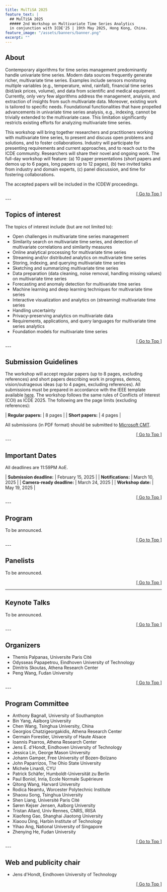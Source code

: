 ```yaml
---
title: MulTiSA 2025
feature_text: | 
  ## MulTiSA 2025
  ##### 2nd Workshop on Multivariate Time Series Analytics 
  in conjunction with ICDE'25 | 19th May 2025, Hong Kong, China.
feature_image: "/assets/banners/banner.png"
excerpt: ""
---
```


<style>
  .profile-card {
    display: flex;
    width: 100%;  /* Adjust width as needed */
    margin: 10px;
    /* border: 1px solid #ddd; */
    /* border-radius: 5px; */
  }
  .profile-card img {
    width: 150px;  /* Set image width */
    height: 200px; /* Set image height */
  }
  .profile-info {
    padding: 10px;
  }
  .profile-info h3, .profile-info p {
    margin: 5px 0;
  }
  /* Styles for the "go to top" link */
  .go-to-top {
    text-align: right;  /* Align text to the right */
  }
</style>

## About
Contemporary algorithms for time series management predominantly handle univariate time series. Modern data sources frequently generate richer, multivariate time series. Examples include sensors monitoring multiple variables (e.g., temperature, wind, rainfall), financial time series (bid/ask prices, volume), and data from scientific and medical equipment. Currently, only very few algorithms address the management, analysis, and extraction of insights from such multivariate data. Moreover, existing work is tailored to specific needs. Foundational functionalities that have propelled advancements in univariate time series analysis, e.g., indexing, cannot be trivially extended to the multivariate case. This limitation significantly restricts existing efforts for analyzing multivariate time series. 

This workshop will bring together researchers and practitioners working with multivariate time series, to present and discuss open problems and solutions, and to foster collaborations. Industry will participate for presenting requirements and current approaches, and to reach out to the ICDE community. Researchers will share their novel and ongoing work. The full-day workshop will feature:
(a) 10 paper presentations (short papers and demos up to 6 pages, long papers up to 12 pages),
(b) two invited talks from industry and domain experts, 
(c) panel discussion, and time for fostering collaborations. 

The accepted papers will be included in the ICDEW proceedings.

<!-- Back to top button -->
<div class="go-to-top">
    <a href="#">[ Go to Top ]</a>
</div>
---

## Topics of interest
The topics of interest include (but are not limited to):
- Open challenges in multivariate time series management
- Similarity search on multivariate time series, and detection of multivariate correlations and similarity measures
- Online analytical processing for multivariate time series 
- Streaming and/or distributed analytics on multivariate time series
- Storing, indexing, and querying multivariate time series
- Sketching and summarizing multivariate time series
- Data preparation (data cleaning, noise removal, handling missing values) on multivariate time series
- Forecasting and anomaly detection for multivariate time series
- Machine learning and deep learning techniques for multivariate time series
- Interactive visualization and analytics on (streaming) multivariate time series
- Handling uncertainty
- Privacy-preserving analytics on multivariate data
- Requirements, applications, and query languages for multivariate time series analytics
- Foundation models for multivariate time series

<!-- Back to top button -->
<div class="go-to-top">
    <a href="#">[ Go to Top ]</a>
</div>
---

## Submission Guidelines
The workshop will accept regular papers (up to 8 pages, excluding references) and short papers describing work in progress, demos, vision/outrageous ideas (up to 4 pages, excluding references). All submissions must be prepared in accordance with the IEEE template available [here](https://www.ieee.org/conferences/publishing/templates.html). The workshop follows the same rules of Conflicts of Interest (COI) as ICDE 2025. The following are the page limits (excluding references):

| **Regular papers:** | 8 pages |
| **Short papers:** | 4 pages |

All submissions (in PDF format) should be submitted to [Microsoft CMT](https://cmt3.research.microsoft.com/MULTISA2025/).

<!-- Back to top button -->
<div class="go-to-top">
    <a href="#">[ Go to Top ]</a>
</div>
---

## Important Dates
All deadlines are 11:59PM AoE.

| **Submission deadline:** | February 15, 2025 |
| **Notifications:** | March 10, 2025 |
| **Camera-ready deadline:** | March 24, 2025 |
| **Workshop date:** | May 19, 2025 |

<!-- Back to top button -->
<div class="go-to-top">
    <a href="#">[ Go to Top ]</a>
</div>
---

## Program
To be announced.

<!-- **9:00 Welcome Message** 

**9:05 - 10:00 Keynote Talk 1:** [Multivariate Time-Series in Airbus](#keynote-1-multivariate-time-series-in-airbus) \
  Ammar Mechouche (Airbus Helicopters), Adil Soubki (Airbus Commercial)

**10:00 - 10:30 Coffee Break**

**10:30 - 12:00 Research Session 1**
- [Parameter-free Streaming Distance-based Outlier Detection](#program) (10 min) \
    Apostolos Giannoulidis (Aristotle University of Thessaloniki)*; Nikodimos Nikolaidis (Atlantis Engineering); Anastasios Gounaris (Aristotle University of Thessaloniki)
- [Data-Hungry Fault Detection Algorithms Can Try Transfer Learning for Starters](#program) (10 min) \
    Jurgen van den Hoogen (Osnabrück University)*; Dan Hudson (Osnabrück University); Martin Atzmueller (Osnabrück University & DFKI)
- [Exploiting Individual Graph Structures to Enhance Ecological Momentary Assessment (EMA) Forecasting](#program) (15 min) \
    Mandani Ntekouli (Maastricht University)*; Gerasimos Spanakis (Maastricht University); Lourens Waldorp (University of Amsterdam); Anne Roefs (Maastricht University)
- [MultiCast: Zero-Shot Multidimensional Time Series Forecasting Using LLMs](#program) (15 min) \
    Georgios Chatzigeorgakidis (Athena Research Center)*; Konstantinos Lentzos (Athena Research Center); Dimitrios Skoutas (Athena Research Center)
- [Subset Models for Multivariate Time Series Forecast](#program) (10 min) \
    Raphael F Saldanha (Inria)*; Victor Ribeiro (LNCC); Eduardo Pena (UTFPR); Marcel Pedroso (Fiocruz); Reza Akbarinia (INRIA); Patrick Valduriez (INRIA); Fabio Porto (LNCC)
- [Challenges in Modeling Drug Shortage Events in the Pharmaceutical Domain](#program) (10 min) \
    Laura-Maria Tolosi-Halacheva (Teva Pharmaceuticals)*; Eran Nevo (Teva Pharmaceuticals); Radoslav Andreev (Teva Pharmaceuticals); Oleg Shcherbakov (Teva Pharmaceuticals)
- [Time Series Problems in the Energy Sector](#program) (10 min) \
    Christos Dalamagkas (Public Power Corporation); Angelos Georgakis (Public Power Corporation); Kostas Hrissagis-Chrysagis (Public Power Corporation); George Papadakis (University of Athens)* 

**12:00 - 13:30 Lunch Break**

**13:30 - 15:00 Research Session 2**
- [Data Augmentation for Multivariate Time Series Classification: An Experimental Study](#program) (15 min) \
    Romain Ilbert (Huawei Paris Research Center)*; Thai V. Hoang (TH Consulting); Zonghua Zhang (CRSC)
- [Extended Framework and Evaluation for Multivariate Streaming Anomaly Detection with Machine Learning](#program) (15 min) \
    Andreas Koch (Technical University of Munich)*; Michael Petry (Airbus Defence and Space / Technical University of Munich); Martin Werner (TU München)
- [Anomaly Detectors for Multivariate Time Series: The Proof of the Pudding is in the Eating](#program) (10 min) \
    Phillip Wenig (Hasso Plattner Institute, University of Potsdam)*; Sebastian Schmidl (Hasso Plattner Institute, University of Potsdam); Thorsten Papenbrock (Philipps University of Marburg)
- [Linear-trend normalization for multivariate subsequence similarity search](#program) (15 min) \
    Thibaut Germain (ENS Paris Saclay)*; Charles Truong (ENS Paris Saclay); Laurent Oudre (ENS Paris Saclay)
- [Beyond the Dimensions: A Structured Evaluation of Multivariate Time Series Distance Measures](#program) (10 min) \
    Jens d'Hondt (Eindhoven University of Technology)*; Odysseas Papapetrou (TU Eindhoven); John Paparrizos (The Ohio State University)
- [Towards Ptolemaic metric properties of the z-normalized Euclidean distance for multivariate time series indexing](#program) (10 min) \
    Max Pernklau (FernUniversität in Hagen)*; Christian Beecks (FernUniversität in Hagen)
  
**15:00 - 15:30 Coffee Break**

**15:30 - 16:30 Keynote Talk 2:** [Multivariate time series in healthcare: challenges and open questions](#keynote-2-multivariate-time-series-in-healthcare-challenges-and-open-questions) \
  Laurent Oudre, Centre Borelli, ENS Paris Saclay 

**16:30 - 17:30 Panel Discussion**\
Panelists: Ammar Mechouche, Adil Soubki, Laurent Oudre, and John Paparrizos -->

<!-- Back to top button -->
<div class="go-to-top">
    <a href="#">[ Go to Top ]</a>
</div>
---

## Panelists
To be announced.

<!-- <div class="profile-card">
<img src="https://github.com/multisa2025/multisa2025.icde/assets/45044727/48954c29-aaa8-46d8-ada3-75bdfeb04808" alt="Ammar">
<div class="profile-info">
    <h4>Ammar Mechouche</h4>
    <p>Airbus Helicopters</p>
</div>
</div>

**Bio:** Ammar Mechouche is a Big Data & Advanced Analytics expert at Airbus Helicopters (AH). He joined Airbus in 2013 as a research engineer. He first developed a big data solution which enables the processing of the big amounts of time series data collected from helicopters flying worldwide. He has been since contributing to the development of the helicopter data analytics topic in order to generate business value for AH and its customers.
Previously, Ammar has been awarded a Ph.D. from the University of Rennes 1 in 2009. He worked on the development of an ontology-based system for brain MRI image annotation. Before joining Airbus, he has been working as 1) post-doc on data integration at the research department of the French Mapping Agency (IGN); 2) research assistant at the LIS Lab of Aix-Marseille University; and 3) software engineer at Thales. Ammar is co-author of more than 20 papers published in peer reviewed conferences / journals; mainly in the computer science / helicopter domains.

<div class="profile-card">
<img src="https://github.com/multisa2025/multisa2025.icde/assets/45044727/7d2c062f-3157-4b2a-b60c-897abafb6500" alt="Adil">
<div class="profile-info">
    <h4>Adil Soubki</h4>
    <p>Airbus Commercial</p>
</div>
</div>

**Bio:** Adil Soubki is a Time Series analytics expert at Airbus Commercial (AIC). He joined Airbus in 2009 as a software engineer, and now, he is working as a Data scientist / Data architect for a time series solution hosting data collected from test & development aircrafts. He contributes to enhancing the usage of IA and data analytics within the test center activity. Graduated from INSA Toulouse in automatic and computer science in 2004, Adil started working as a software engineer at NEXEYA developing test benches.

<div class="profile-card">
<img src="https://github.com/multisa2025/multisa2025.icde/assets/45044727/4b41cc63-0a4f-4307-9952-8240c2ac04da" alt="Laurent">
<div class="profile-info">
    <h4>Laurent Oudre</h4>
    <p>Centre Borelli, ENS Paris Saclay</p>
</div>
</div>

**Bio:** Laurent Oudre is a full professor at the Centre Borelli of the Ecole Normale Supérieure Paris-Saclay (France). He leads a team of more than ten young researchers and has been working for about fifteen years on signal processing, pattern recognition and machine learning for time series. His work covers a wide range of topics: event detection (including change-point, pattern and anomaly detection), feature extraction, unsupervised or semi-supervised approaches, representation learning and graph signal processing. His scientific projects are mainly focused on AI applications in health and industry, often with a strong interdisciplinary component. He is also involved in initiatives around reproducible research and acculturation to AI (especially for the medical community). He is the author of more than 70 patents and articles in international peer-reviewed journals and conferences. He is also the director of the MVA (Mathematics, Vision and Learning) master's degree at the ENS Paris-Saclay, considered one of the best master's degrees in AI in Europe.

<div class="profile-card">
<img src="https://github.com/multisa2025/multisa2025.icde/assets/45044727/72ea28ce-4e77-4d55-aca3-75dccba1cf33" alt="John">
<div class="profile-info">
    <h4>John Paparrizos</h4>
    <p>The Ohio State University</p>
</div>
</div>

**Bio:** [Cirriculum Vitae](https://www.paparrizos.org/cv/PaparrizosCV.pdf) -->

<!-- Back to top button -->
<div class="go-to-top">
    <a href="#">[ Go to Top ]</a>
</div>

---

## Keynote Talks
To be announced.

<!-- ##### Keynote 1: Multivariate Time-Series in Airbus 
*Ammar Mechouche, Airbus Helicopters; Adil Soubki, Airbus Commercial*

**Abstract:** This presentation is about Airbus time series coming from testing aircrafts and operating helicopters. First, the collection and management of these data are briefly described. Then, it is shown how these time series data are organized and stored in order for their processing to be performant. After that, some Airbus made tools, dedicated to time series analysis, are presented. Finally, a focus is made on problems / challenges emerging from the analysis of these multivariate data series, encountered in the framework of predictive maintenance and automatic events detection in testing data.

##### Keynote 2: Multivariate time series in healthcare: challenges and open questions 
*Laurent Oudre, Centre Borelli, ENS Paris Saclay*

**Abstract:** Most sensors currently used in healthcare (EEG, 3D motion analysis, accelerometry, ECG...) produce multivariate time series. The different dimensions of these time series are often highly correlated and structured, and prior knowledge of the structure can help to improve the way these signals are handled and processed. In this talk we will discuss some strategies to exploit this additional information for various tasks such as change point detection or filtering, with applications to gait analysis and EEG data. The talk will also provide an introductory overview of the promising framework of Graph Signal Processing (GSP), along with a discussion of the main remaining challenges and open questions in this area.

[Link to Slides](https://github.com/multisa2025/multisa2025.icde/files/15389208/PlenaryICDE2025_LOudre.pdf) -->

<!-- Back to top button -->
<div class="go-to-top">
    <a href="#">[ Go to Top ]</a>
</div>
---

## Organizers
- Themis Palpanas, Universite Paris Cit&eacute;
- Odysseas Papapetrou, Eindhoven University of Technology
- Dimitris Skoutas, Athena Research Center
- Peng Wang, Fudan University

<!-- Back to top button -->
<div class="go-to-top">
    <a href="#">[ Go to Top ]</a>
</div>
---

## Program Committee
- Anthony Bagnall, University of Southampton
- Bin Yang, Aalborg University
- Chen Wang,  Tsinghua University, China
- Georgios Chatzigeorgakidis, Athena Research Center
- Germain Forestier, University of Haute Alsace
- Ioannis Psarros, Athena Research Center
- Jens E. d'Hondt, Eindhoven University of Technology
- Jessica Lin, George Mason University
- Johann Gamper, Free University of Bozen-Bolzano
- John Paparrizos, The Ohio State University
- Michele Linardi, CYU
- Patrick Schäfer, Humboldt-Universität zu Berlin
- Paul Boniol, Inria, Ecole Normale Supérieure
- Qitong Wang, Harvard University
- Rodica Neamtu, Worcester Polytechnic Institute
- Shaoxu Song, Tsinghua University
- Shen Liang, Université Paris Cité
- Søren Kejser Jensen, Aalborg University
- Tristan Allard, Univ Rennes, CNRS, IRISA
- Xiaofeng Gao, Shanghai Jiaotong University
- Xiaoou Ding, Harbin Institute of Technology
- Yihao Ang, National University of Singapore
- Zhenying He, Fudan University

<!-- Back to top button -->
<div class="go-to-top">
    <a href="#">[ Go to Top ]</a>
</div>
---

## Web and publicity chair
- Jens d'Hondt, Eindhoven University of Technology

<!-- Back to top button -->
<div class="go-to-top">
    <a href="#">[ Go to Top ]</a>
</div>
